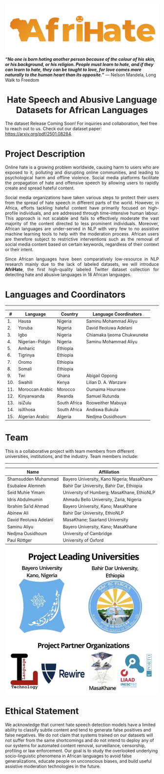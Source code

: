 

<!-- </p>
<p align="center">
  
  <a href="https://github.com/AfriHate/AfriHate/issues">
  <img alt="GitHub issues" src="https://img.shields.io/github/issues/AfriHate/AfriHate">
  </a>

  <a href="https://github.com/AfriHate/AfriHate/network">
  <img alt="GitHub forks" src="https://img.shields.io/github/forks/AfriHate/AfriHate">
  </a>

  <a href="https://github.com/Afrihate/afrihate/pulls">
    <img src="https://img.shields.io/github/issues-pr/PiyushSuthar/github-readme-quotes?style=flat-square">
  </a>

   <a href="Licence">
    <img src="https://img.shields.io/badge/license-CCBY-yellow">
  </a>

  <a href="https://github.com/AfriHate/AfriHate">
      <img src="https://visitor-badge.glitch.me/badge?page_id=AfriHate.AfriHate">
    </a>

   <a href="https://twitter.com/intent/tweet?text=Wow:&url=https%3A%2F%2Fgithub.com%2FAfriHate%2FAfriHate">
    <img alt="Twitter" src="https://img.shields.io/twitter/url?label=Tweet%20AfriHate&url=https%3A%2F%2Fgithub.com%2FAfriHate%2FAfriHate">
    </a>
</p>
-->


<p align="center">
  <p align="center">
  <img align="center" src="assets/logo.png" />

_**“No one is born hating another person because of the colour of his skin, or his background, or his religion. People must learn to hate, and if they can learn to hate, they can be taught to love, for love comes more naturally to the human heart than its opposite.”**_ — Nelson Mandela, Long Walk to Freedom 

  <h1 align="center">Hate Speech and Abusive Language Datasets for African Languages</h1>
  
  The dataset Release Coming Soon! For inquiries and collaboration, feel free to reach out to us. Check out our dataset paper: https://arxiv.org/pdf/2501.08284.


  </p>



# Project Description

<div align="justify">
 

Online hate is a growing problem worldwide, causing harm to users who are exposed to it, polluting and disrupting online communities, and leading to psychological harm and offline violence. Social media platforms facilitate the propagation of hate and offensive speech by allowing users to rapidly create and spread hateful content.

 
Social media organizations have taken various steps to protect their users from the spread of hate speech in different parts of the world.
However, in Africa, efforts tackling hateful content have primarily focused on high-profile individuals, and are addressed through time-intensive human labour. This approach is not scalable and fails to effectively moderate the vast majority of the content directed to less prominent individuals. Moreover, African languages are under-served in NLP with very few to no assistive machine learning tools to help with the moderation process. African users are therefore subject to restrictive interventions such as the removal of social media content based on certain keywords, regardless of their context or their intent.

Since African languages have been comparatively low-resource in NLP research mainly due to the lack of labeled datasets, we will introduce  <b>AfriHate</b>, the first high-quality labeled Twitter dataset collection for detecting hate and abusive languages in 18 African languages. 

</div>


# Languages and Coordinators
----------------
| # | Language | Country | Language Coordinators|
|----------|-----------|----------|-----------------|
| 1. | Hausa | Nigeria |Saminu Mohammad Aliyu |
| 2. | Yoruba | Nigeria |David Ifeoluwa Adelani |
| 3. | Igbo | Nigeria |Chiamaka Ijeoma Chukwuneke |
| 4. | Nigerian-Pidgin | Nigeria |Saminu Mohammad Aliyu |
| 5. | Amharic | Ethiopia | |
| 6. | Tigrinya | Ethiopia | |
| 7. | Oromo | Ethiopia |  |
| 8. | Somali | Ethiopia |  |
| 9. | Twi | Ghana |Abigail Oppong |
| 10. | Swahili | Kenya |Lilian D. A. Wanzare |
| 11. | Moroccan Arabic | Morocco |Oumaima Hourrane |
| 12. | Kinyarwanda | Rwanda | Samuel Rutunda |
| 13. | isiZulu | South Africa |Rooweither Mabuya|
| 14. | isiXhosa | South Africa |Andiswa Bukula  |
| 15. | Algerian Arabic | Algeria | Nedjma Ousidhoum |



# Team 

This is a collaborative project with team members from different universities, institutions, and the industry. Team members include:

----------------

| Name | Affiliation|
|----------|-----------------|
| Shamsudden Muhammad  | Bayero University, Kano Nigeria; MasaKhane |
| Esubalew Alemneh | Bahir Dar University, Bahir Dar, Ethiopia |
| Seid Muhie Yimam  | University of Humberg; MasaKhane, EthioNLP |
| Idris Abdulmumin  | Ahmadu Bello University, Zaria, Nigeria |
| Ibrahim Sa’id Ahmad  |  Bayero University, Kano; MasaKhane |
| Abinew Ali |  Bahir Dar University, EthioNLP |
| David Ifeoluwa Adelani | MasaKhane; Saarland University   |
| Saminu Aliyu  | Bayero University, Kano; MasaKhane |
| Nedjma Ousidhoum | University of Cambridge|
| Paul Röttger | University of Oxford|


<p align="center">
<img align="center" width="500" src="assets/team_afrihate.png" width="800"/>
</p>


# Ethical Statement

We acknowledge that current hate speech detection models have a limited ability to classify subtle content and tend to generate false positives and false negatives. We do not claim that systems trained on our datasets will not suffer from the same shortcomings and do not intend to deploy any of our systems for automated content removal, surveillance, censorship, profiling or law enforcement. Our goal is to study the overlooked underlying socio-linguistic phenomena in African languages to avoid false generalizations, educate people on unconscious biases, and build useful assistive moderation technologies in the future.

